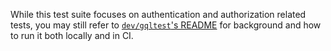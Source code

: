 While this test suite focuses on authentication and authorization related tests, you may still refer to [`dev/gqltest`'s README](../gqltest/README.md) for background and how to run it both locally and in CI.
